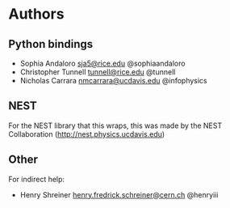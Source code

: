 # Authors

## Python bindings

* Sophia Andaloro <sja5@rice.edu> @sophiaandaloro
* Christopher Tunnell <tunnell@rice.edu> @tunnell
* Nicholas Carrara <nmcarrara@ucdavis.edu> @infophysics

## NEST

For the NEST library that this wraps, this was made by the NEST Collaboration (http://nest.physics.ucdavis.edu)

## Other

For indirect help:

* Henry Shreiner <henry.fredrick.schreiner@cern.ch> @henryiii
